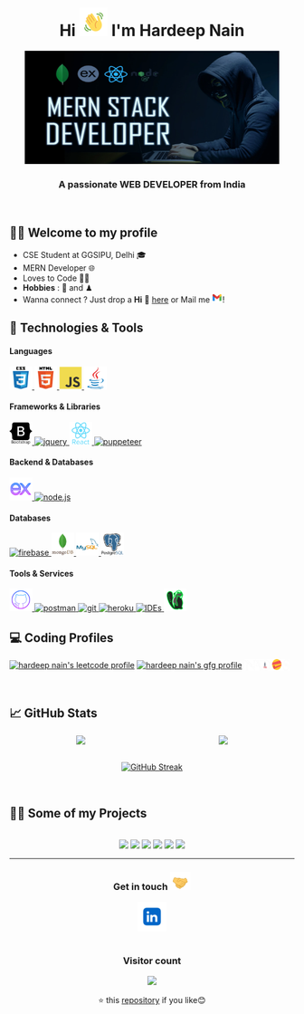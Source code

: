 <!-- [![MasterHead](./Img/1607639630421.jpg)](YourSite) -->

<div align="center">

# Hi <img src="./Img/wave.gif" width="50px" height="50px"> I'm Hardeep Nain

</div>

<div align="center">
<img  src="./Img/91edbdbc9875196cc50f56337f4e1aea00534b12.webp" height="200px" width="450px">
</div>

<h3 align="center">A passionate WEB DEVELOPER from India</h3>

<br>

## 🙋‍♂️ Welcome to my profile
* CSE Student at GGSIPU, Delhi 🎓
* MERN Developer 🌐
* Loves to Code 👨‍💻
* **Hobbies** : 🏏 and ♟
* Wanna connect ? Just drop a **Hi** 👋 [here](https://www.linkedin.com/in/hardeepnain/) or Mail me <a href="mailto:hnspnain@gmail.com" target="_blank"><img src="./Icons/icons8-gmail-48.png" width='18px'/></a>!


## 🔧 Technologies & Tools
<h4 align="left">Languages</h4>
<a href="https://www.w3schools.com/css/" target="_blank" rel="noreferrer"> <img src="https://raw.githubusercontent.com/devicons/devicon/master/icons/css3/css3-original-wordmark.svg" alt="css3" width="40" height="40"/> </a>
<a href="https://www.w3.org/html/" target="_blank" rel="noreferrer"> <img src="https://raw.githubusercontent.com/devicons/devicon/master/icons/html5/html5-original-wordmark.svg" alt="html5" width="40" height="40"/> </a>
<a href="https://developer.mozilla.org/en-US/docs/Web/JavaScript" target="_blank" rel="noreferrer"> <img src="https://raw.githubusercontent.com/devicons/devicon/master/icons/javascript/javascript-original.svg" alt="javascript" width="40" height="40"/> </a>
<a href="https://www.java.com" target="_blank" rel="noreferrer"> <img src="https://raw.githubusercontent.com/devicons/devicon/master/icons/java/java-original.svg" alt="java" width="40" height="40"/> </a> 

<h4 align="left">Frameworks & Libraries</h4>
<a href="https://getbootstrap.com" target="_blank" rel="noreferrer"> <img src="https://raw.githubusercontent.com/devicons/devicon/master/icons/bootstrap/bootstrap-plain-wordmark.svg" alt="bootstrap" width="40" height="40"/> </a>
<a href="https://jquery.com" target="_blank" rel="noreferrer">
<img src="https://cdn.jsdelivr.net/gh/devicons/devicon/icons/jquery/jquery-plain-wordmark.svg" alt="jquery" width="40" height="40" />
</a>
<a href="https://reactjs.org/" target="_blank" rel="noreferrer"> <img src="https://raw.githubusercontent.com/devicons/devicon/master/icons/react/react-original-wordmark.svg" alt="react" width="40" height="40"/> </a>
<a href="https://github.com/puppeteer/puppeteer" target="_blank" rel="noreferrer"> <img src="https://www.vectorlogo.zone/logos/pptrdev/pptrdev-official.svg" alt="puppeteer" width="40" height="40"/> </a>


<h4 align="left">Backend & Databases</h4>

<a href="https://expressjs.com" target="_blank" rel="noreferrer"> <img src="./Icons/icons8-express-js-96.png" alt="express" width="40" height="40"/>
</a>
<a href="https://skillicons.dev" target="_blank" rel="noreferrer"> <img src="https://skillicons.dev/icons?i=nodejs" alt="node.js" width="40" height="40"/>
</a>

<h4 align="left">Databases</h4>
<a href="https://skillicons.dev" target="_blank" rel="noreferrer"> <img src="https://skillicons.dev/icons?i=firebase" alt="firebase" width="40" height="40"/> </a> 
<a href="https://www.mongodb.com/" target="_blank" rel="noreferrer"> <img src="https://raw.githubusercontent.com/devicons/devicon/master/icons/mongodb/mongodb-original-wordmark.svg" alt="mongodb" width="40" height="40"/> </a>
<a href="https://www.mysql.com/" target="_blank" rel="noreferrer"> <img src="https://raw.githubusercontent.com/devicons/devicon/master/icons/mysql/mysql-original-wordmark.svg" alt="mysql" width="40" height="40"/> </a>
<a href="https://www.postgresql.org" target="_blank" rel="noreferrer"> <img src="https://raw.githubusercontent.com/devicons/devicon/master/icons/postgresql/postgresql-original-wordmark.svg" alt="postgresql" width="40" height="40"/> </a>

<h4 align="left">Tools & Services</h4>
<a href="https://github.com" target="_blank" rel="noreferrer"> <img src="./Icons/icons8-github-64.png" alt="github" width="40" height="40"/> </a>
<a href="https://postman.com" target="_blank" rel="noreferrer"> <img src="https://www.vectorlogo.zone/logos/getpostman/getpostman-icon.svg" alt="postman" width="40" height="40"/> </a>
<a href="https://git-scm.com/" target="_blank" rel="noreferrer"> <img src="https://www.vectorlogo.zone/logos/git-scm/git-scm-icon.svg" alt="git" width="40" height="40"/> </a>
<a href="https://heroku.com" target="_blank" rel="noreferrer"> <img src="https://www.vectorlogo.zone/logos/heroku/heroku-icon.svg" alt="heroku" width="40" height="40"/> </a>
<a href="https://skillicons.dev" target="_blank" rel="noreferrer"> <img src="https://skillicons.dev/icons?i=vscode,idea" alt="IDEs" width="80" height="40"/> </a>
<a href="https://dbeaver.com" target="_blank" rel="noreferrer"> <img src="./Icons/icons8-dbeaver-64.png" alt="dbeaver" width="40" height="40"/> </a>

<br>

## 💻 Coding Profiles

<a href="https://leetcode.com/HardeepNain/" target="_blank"><img align="center" src="https://raw.githubusercontent.com/rahuldkjain/github-profile-readme-generator/master/src/images/icons/Social/leet-code.svg" alt="hardeep nain's leetcode profile" height="30" width="40" /></a>
<a href="https://auth.geeksforgeeks.org/user/spnain" target="_blank"><img align="center" src="https://raw.githubusercontent.com/rahuldkjain/github-profile-readme-generator/master/src/images/icons/Social/geeks-for-geeks.svg" alt="hardeep nain's gfg profile" height="30" width="40" /></a>
<a href="https://nados.io/profile/ab796a59-c696-433a-a893-37f295b86751" target="_blank"><img align="center" src="./Icons/nadosDarkLogo.png" alt="hardeep nain's nados profile" height="20" width="80" /></a>

<br>

## &#x1f4c8; GitHub Stats

<div align="center" style="display:flex; justify-content:space-around;align-items:center">
<a href="(https://github.com/anuraghazra/github-readme-stats"><img align="center" src="https://github-readme-stats.vercel.app/api/top-langs/?username=spnain&theme=chartreuse-dark&layout=compact&border_color=9ACD32" /></a>
<a href="https://github.com/hardeepnain/github-readme-stats"><img align="center" src="https://github-readme-stats.vercel.app/api?username=spnain&count_private=true&show_icons=true&theme=chartreuse-dark&hide=prs,contribs&border_color=9ACD32&ring_color=FF6600&icon_color=FFD700" style="width:460px" />
</a>
</div>

<br>

<div align="center">

[![GitHub Streak](https://github-readme-streak-stats.herokuapp.com?user=SpNain&theme=chartreuse-dark&ring=ffffff&fire=FF6600&currStreakNum=FFFF00&currStreakLabel=FFFF00&border=9ACD32)](https://git.io/streak-stats)

</div>

<br>



## 👨‍💻 Some of my Projects

<br>

<div  align="center">
<a href="https://github.com/SpNain/Digital-Board" target="_blank">
<img src="https://github-readme-stats.vercel.app/api/pin/?username=spnain&repo=Digital-Board&show_icons=true&theme=chartreuse-dark&title_color=1aa7ec" ></a>
<a href="https://github.com/SpNain/MyExcel" target="_blank">
<img src="https://github-readme-stats.vercel.app/api/pin/?username=spnain&repo=MyExcel&show_icons=true&theme=chartreuse-dark&title_color=1aa7ec" ></a>
<a href="https://github.com/SpNain/Camera-Lite" target="_blank">
<img src="https://github-readme-stats.vercel.app/api/pin/?username=spnain&repo=Camera-Lite&show_icons=true&theme=chartreuse-dark&title_color=1aa7ec" ></a>
<a href="https://github.com/SpNain/Sticky-Memo" target="_blank">
<img src="https://github-readme-stats.vercel.app/api/pin/?username=spnain&repo=Sticky-Memo&show_icons=true&theme=chartreuse-dark&title_color=1aa7ec" ></a>
<a href="https://github.com/SpNain/Sort_NestedFolder" target="_blank">
<img src="https://github-readme-stats.vercel.app/api/pin/?username=spnain&repo=Sort-NestedFolder&show_icons=true&theme=chartreuse-dark&title_color=1aa7ec" ></a>
<a href="https://github.com/SpNain/chat-app" target="_blank">
<img src="https://github-readme-stats.vercel.app/api/pin/?username=spnain&repo=chat-app&show_icons=true&theme=chartreuse-dark&title_color=1aa7ec" ></a>
</div>

<div align="center">

<hr>

### Get in touch <img src="./Img/handshake.gif" height="32px">

<div style="display:flex; justify-content:center; ">
 <a href="https://linkedin.com/in/hardeepnain" target="_blank">
<img width="52px" src="./Icons/linkedin.png" alt="Hardeep Nain's LinkedIn" />
</a>



</div>

<br>

<p align="center"> 

  ### Visitor count<br>
  <img src="https://profile-counter.glitch.me/spnain/count.svg" />

</p>


<div align="center">

⭐ this [repository](https://github.com/SpNain/SpNain) if you like😊

</div>

